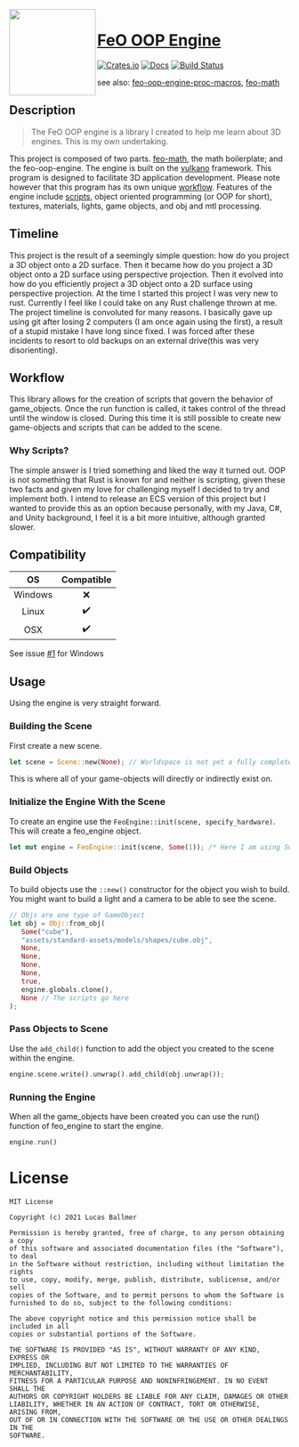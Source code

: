 <img align="left" alt="" src="https://raw.githubusercontent.com/littleTitan/feo-oop-engine/main/assets/logo/feo-oop-engine-logo.png" height="155" />

# [FeO OOP Engine](https://github.com/littleTitan/feo-oop-engine) <!-- (https://feo-oop-engine.rs) -->

[![Crates.io](https://img.shields.io/crates/v/feo-oop-engine.svg)](https://crates.io/crates/feo-oop-engine)
[![Docs](https://docs.rs/feo-oop-engine/badge.svg)](https://docs.rs/feo-oop-engine)
[![Build Status](https://github.com/littleTitan/feo-oop-engine/workflows/Rust/badge.svg)](https://github.com/littleTitan/feo-oop-engine/actions?query=workflow%3ARust)

see also: [feo-oop-engine-proc-macros](https://github.com/littleTitan/feo-oop-engine/tree/main/feo-oop-engine-proc-macros), [feo-math](https://github.com/littleTitan/feo-math)

## Description

> The FeO OOP engine is a library I created to help me learn about 3D engines. This is my own undertaking.

This project is composed of two parts. [feo-math](https://github.com/littleTitan/feo-math), the math boilerplate; and the feo-oop-engine. The engine is built on the [vulkano](https://vulkano.rs) framework. This program is designed to facilitate 3D application development. Please note however that this program has its own unique [workflow](##workflow). Features of the engine include [scripts](###scripts), object oriented programming (or OOP for short), textures, materials, lights, game objects, and obj and mtl processing.

## Timeline
This project is the result of a seemingly simple question: how do you project a 3D object onto a 2D surface. Then it became how do you project a 3D object onto a 2D surface using perspective projection. Then it evolved into how do you efficiently project a 3D object onto a 2D surface using perspective projection. At the time I started this project I was very new to rust. Currently I feel like I could take on any Rust challenge thrown at me. The project timeline is convoluted for many reasons. I basically gave up using git after losing 2 computers (I am once again using the first), a result of a stupid mistake I have long since fixed. I was forced after these incidents to resort to old backups on an external drive(this was very disorienting). 

## Workflow
This library allows for the creation of scripts that govern the behavior of game_objects. Once the run function is called, it takes control of the thread until the window is closed. During this time it is still possible to create new game-objects and scripts that can be added to the scene.

### Why Scripts?
The simple answer is I tried something and liked the way it turned out. OOP is not something that Rust is known for and neither is scripting, given these two facts and given my love for challenging myself I decided to try and implement both. I intend to release an ECS version of this project but I wanted to provide this as an option because personally, with my Java, C#, and Unity background, I feel it is a bit more intuitive, although granted slower.

## Compatibility

|  OS     | Compatible         |
| :-----: | :----------------: |
| Windows | :x:                |
| Linux   | :heavy_check_mark: |
| OSX     | :heavy_check_mark: |

See issue [#1](/../../issues/1) for Windows

## Usage
Using the engine is very straight forward.

### Building the Scene
First create a new scene.
```rust
let scene = Scene::new(None); // Worldspace is not yet a fully completed feature
```
This is where all of your game-objects will directly or indirectly exist on. 

### Initialize the Engine With the Scene
To create an engine use the `FeoEngine::init(scene, specify_hardware)`. This will create a feo_engine object.
```rust
let mut engine = FeoEngine::init(scene, Some(1)); /* Here I am using Some(1) to choose the first hardware that can support the engine. If you do not know what you want to use use None and you will be prompted with a list of the options. */
```

### Build Objects
To build objects use the `::new()` constructor for the object you wish to build. You might want to build a light and a camera to be able to see the scene.
```rust
// Objs are one type of GameObject
let obj = Obj::from_obj(
   Some("cube"), 
   "assets/standard-assets/models/shapes/cube.obj",
   None,
   None,
   None,
   None,
   true,
   engine.globals.clone(),
   None // The scripts go here
);
```

### Pass Objects to Scene
Use the `add_child()` function to add the object you created to the scene within the engine.
```rust
engine.scene.write().unwrap().add_child(obj.unwrap());
```

### Running the Engine
When all the game_objects have been created you can use the run() function of feo_engine to start the engine.
```rust
engine.run()
```

# License 
```LICENSE
MIT License

Copyright (c) 2021 Lucas Ballmer

Permission is hereby granted, free of charge, to any person obtaining a copy
of this software and associated documentation files (the "Software"), to deal
in the Software without restriction, including without limitation the rights
to use, copy, modify, merge, publish, distribute, sublicense, and/or sell
copies of the Software, and to permit persons to whom the Software is
furnished to do so, subject to the following conditions:

The above copyright notice and this permission notice shall be included in all
copies or substantial portions of the Software.

THE SOFTWARE IS PROVIDED "AS IS", WITHOUT WARRANTY OF ANY KIND, EXPRESS OR
IMPLIED, INCLUDING BUT NOT LIMITED TO THE WARRANTIES OF MERCHANTABILITY,
FITNESS FOR A PARTICULAR PURPOSE AND NONINFRINGEMENT. IN NO EVENT SHALL THE
AUTHORS OR COPYRIGHT HOLDERS BE LIABLE FOR ANY CLAIM, DAMAGES OR OTHER
LIABILITY, WHETHER IN AN ACTION OF CONTRACT, TORT OR OTHERWISE, ARISING FROM,
OUT OF OR IN CONNECTION WITH THE SOFTWARE OR THE USE OR OTHER DEALINGS IN THE
SOFTWARE.
```